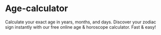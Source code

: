 # Age-calculator
Calculate your exact age in years, months, and days. Discover your zodiac sign instantly with our free online age &amp; horoscope calculator. Fast &amp; easy!

